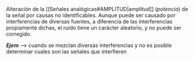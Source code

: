 Alteración de la [[Señales analógicas#AMPLITUD|amplitud]] (*potencia*) de la señal por causas no identificables. Aunque puede ser causado por interferencias de diversas fuentes, a diferencia de las interferencias propiamente dichas, el ruido tiene un carácter aleatorio, y no puede ser corregido.

***Ejem*** --> cuando se mezclan diversas interferencias y no es posible determinar cuales son las señales que interfieren